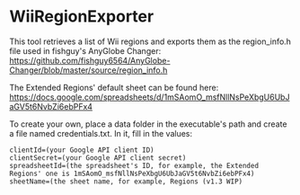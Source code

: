 # WiiRegionExporter

This tool retrieves a list of Wii regions and exports them as the region_info.h file used in fishguy's AnyGlobe Changer: https://github.com/fishguy6564/AnyGlobe-Changer/blob/master/source/region_info.h

The Extended Regions' default sheet can be found here: https://docs.google.com/spreadsheets/d/1mSAomO_msfNllNsPeXbgU6UbJaGV5t6NvbZi6ebPFx4

To create your own, place a data folder in the executable's path and create a file named credentials.txt. In it, fill in the values:

```
clientId=(your Google API client ID)
clientSecret=(your Google API client secret)
spreadsheetId=(the spreadsheet's ID, for example, the Extended Regions' one is 1mSAomO_msfNllNsPeXbgU6UbJaGV5t6NvbZi6ebPFx4)
sheetName=(the sheet name, for example, Regions (v1.3 WIP)
```
